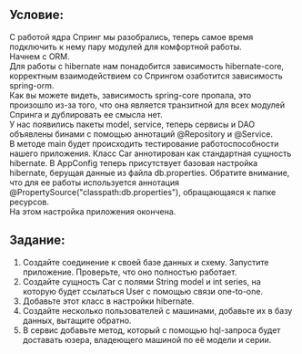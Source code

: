 ## Условие:

С работой ядра Спринг мы разобрались, теперь самое время подключить к нему пару модулей для комфортной работы. <br />
Начнем с ORM. <br />
Для работы с hibernate нам понадобится зависимость hibernate-core, корректным взаимодействием со Спрингом озаботится зависимость spring-orm. <br />
Как вы можете видеть, зависимость spring-core пропала, это произошло из-за того, что она является транзитной для всех модулей Спринга и дублировать ее смысла нет. <br />
У нас появились пакеты model, service, теперь сервисы и DAO объявлены бинами с помощью аннотаций @Repository и @Service. <br />
В методе main будет происходить тестирование работоспособности нашего приложения. Класс Car аннотирован как стандартная сущность hibernate. В AppConfig теперь присутствует базовая настройка hibernate, берущая данные из файла db.properties. Обратите внимание, что для ее работы используется аннотация @PropertySource("classpath:db.properties"), обращающаяся к папке ресурсов. <br />
На этом настройка приложения окончена. <br />

## Задание:

1. Создайте соединение к своей базе данных и схему. Запустите приложение. Проверьте, что оно полностью работает. <br />
2. Создайте сущность Car с полями String model и int series, на которую будет ссылаться User с помощью связи one-to-one. <br />
3. Добавьте этот класс в настройки hibernate. <br />
4. Создайте несколько пользователей с машинами, добавьте их в базу данных, вытащите обратно. <br />
5. В сервис добавьте метод, который с помощью hql-запроса будет доставать юзера, владеющего машиной по её модели и серии. <br />

